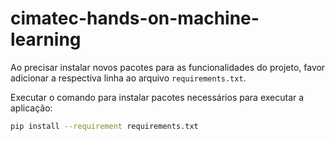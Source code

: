 # cimatec-hands-on-machine-learning

Ao precisar instalar novos pacotes para as funcionalidades do projeto, favor adicionar a respectiva linha ao arquivo ```requirements.txt```.

Executar o comando para instalar pacotes necessários para executar a aplicação:

```sh
pip install --requirement requirements.txt
```
